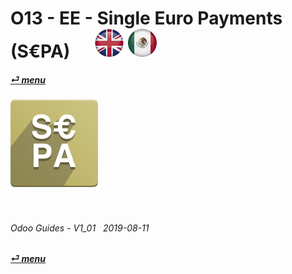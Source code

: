 # O13 - EE - Single Euro Payments (S€PA) &nbsp;&nbsp;&nbsp;&nbsp; [![en-uk](/doc/img/flg/en-uk-flg-btn-sml.png)](/en-uk/o13/ee/sep/en-uk-o13-ee-sep-guides.md) [ ![es-mx](/doc/img/flg/es-mx-flg-btn-sml.png)](/es-mx/o13/ee/sep/es-mx-o13-ee-sep-guides.md)
#### [_&#x23CE; menu_](/en-uk/o13/ee/en-uk-o13-ee-guides-menu.md "Back to EE menu")  
### ![sep](/doc/img/app/big/sep.png)
[ⱽ¹²³⁴⁵⁶⁷⁸⁹⁰⁻]: # (ⱽ¹²³⁴⁵⁶⁷⁸⁹⁰⁻)

<br>

###### Odoo Guides - V1_01 &nbsp; 2019-08-11  
**[_&#x23CE; menu_](/en-uk/o13/ee/en-uk-o13-ee-guides-menu.md)**  
